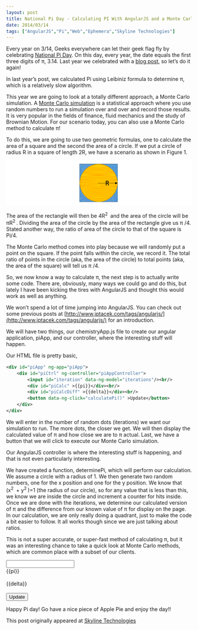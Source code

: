 ```yaml
---
layout: post
title: National Pi Day - Calculating PI With AngularJS and a Monte Carlo Simulation
date: 2014/03/14
tags: ["AngularJS","Pi","Web","Ephemera","Skyline Technologies"]
---
```


Every year on 3/14, Geeks everywhere can let their geek flag fly by
celebrating [National Pi Day](http://en.wikipedia.org/wiki/Pi_Day). On this day, every year, the date equals the first three
digits of π, 3.14. Last year we celebrated with a [blog post](http://www.jptacek.com/2013/03/have_your_pi/), so let’s do it again!

In last year’s post, we calculated Pi using Leibiniz formula to determine π, which is a relatively slow algorithm.

This year we are going to look at a totally different approach, a Monte Carlo simulation.
A [Monte Carlo simulation](http://en.wikipedia.org/wiki/Monte_Carlo_method) is a statistical approach where you use
random numbers to run a simulation over and over and record those results. It is very popular in the fields of finance,
fluid mechanics and the study of Brownian Motion. For our scenario today, you can also use a Monte Carlo method to calculate π!

To do this, we are going to use two geometric formulas, one to calculate the area of a square and the second the area of a
circle. If we put a circle of radius R in a square of length 2R, we have a scenario as shown in Figure 1.

![Circle in Square](PtacekPie_002.GIF)

The area of the rectangle will then be 4R<sup>2&nbsp;</sup>  and the area of the circle will be πR<sup>2&nbsp;</sup>.
Dividing the area of the circle by the area of the rectangle give us π /4. Stated another way, the ratio of area of the
circle to that of the square is Pi/4.

The Monte Carlo method comes into play because we will randomly put a point on the square. If the point falls within
the circle, we record it. The total ratio of points in the circle (aka, the area of the circle) to total points
(aka, the area of the square) will tell us π /4.

So, we now know a way to calculate π, the next step is to actually write some code. There are, obviously, many
ways we could go and do this, but lately I have been kicking the tires with AngularJS and thought this would work as
well as anything.

We won’t spend a lot of time jumping into AngularJS. You can check out some previous posts at
[http://www.jptacek.com/tags/angularjs/](http://www.jptacek.com/tags/angularjs/) for an introduction.

We will have two things, our chemistryApp.js file to create our angular application, piApp, and our controller,
 where the interesting stuff will happen.

Our HTML file is pretty basic,

```xml
<div id="piApp" ng-app="piApp">
    <div id="piCtrl" ng-controller="piAppController">
        <input id="iteration" data-ng-model="iterations"/><br/>
        <div id="piCalc" >{{pi}}</div><br/>
        <div id="piCalcDiff" >{{delta}}</div><br/>
        <button data-ng-click="calculatePi()" >Update</button>
    </div>
</div>
```

We will enter in the number of random dots (iterations) we want our simulation to run. The more dots, the closer we get.
We will then display the calculated value of π and how close we are to π actual. Last, we have a button that we will click to
execute our Monte Carlo simulation.

Our AngularJS controller is where the interesting stuff is happening, and that is not even particularly interesting.

We have created a function, determinePi, which will perform our calculation. We assume a circle with a radius of 1.
We then generate two random numbers, one for the x position and one for the y position. We know that
(x<sup>2&nbsp;</sup> + y<sup>2&nbsp;</sup>)=1 (the radius of our circle), so for any value that is less than this, we know we are
inside the circle and increment a counter for hits inside. Once we are done with the iterations, we determine our
calculated version of π and the difference from our known value of π for display on the page. In our calculation, we are only
really doing a quadrant, just to make the code a bit easier to follow. It all works though since we are just talking about
ratios.

This is not a super accurate, or super-fast method of calculating π, but it was an interesting chance to take a quick look at
Monte Carlo methods, which are common place with a subset of our clients.

<div id="piApp" ng-app="piApp">
    <div id="piCtrl" ng-controller="piAppController">
        <input id="iteration" -ng-model="iterations"/><br/>
        <div id="piCalc" >{{pi}}</div><br/>
        <div id="piCalcDiff" >{{delta}}</div><br/>
        <button ng-click="calculatePi()" >Update</button>
    </div>

</div>

Happy Pi day! Go have a nice piece of Apple Pie and enjoy the day!!

This post originally appeared at [Skyline Technologies](http://skylinetechnologies.com/Blog/Article/2453/National-Pi-Day-Calculating-Pi-with-AngularJS-and-a-Monte-Carlo-simulation.aspx)
<script type="text/javascript" src="/2014/03/National-Pi-Day-2014/js/piApp.js"></script>
<script type="text/javascript" src="/2014/03/National-Pi-Day-2014/js/piController.js"></script>
